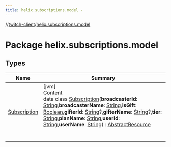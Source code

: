 ```yaml
---
title: helix.subscriptions.model -
---
```

//[twitch-client](../index.md)/[helix.subscriptions.model](index.md)



# Package helix.subscriptions.model  


## Types  
  
|  Name|  Summary| 
|---|---|
| [Subscription](-subscription/index.md)| [jvm]  <br>Content  <br>data class [Subscription](-subscription/index.md)(**broadcasterId**: [String](https://kotlinlang.org/api/latest/jvm/stdlib/kotlin/-string/index.html),**broadcasterName**: [String](https://kotlinlang.org/api/latest/jvm/stdlib/kotlin/-string/index.html),**isGift**: [Boolean](https://kotlinlang.org/api/latest/jvm/stdlib/kotlin/-boolean/index.html),**gifterId**: [String](https://kotlinlang.org/api/latest/jvm/stdlib/kotlin/-string/index.html)?,**gifterName**: [String](https://kotlinlang.org/api/latest/jvm/stdlib/kotlin/-string/index.html)?,**tier**: [String](https://kotlinlang.org/api/latest/jvm/stdlib/kotlin/-string/index.html),**planName**: [String](https://kotlinlang.org/api/latest/jvm/stdlib/kotlin/-string/index.html),**userId**: [String](https://kotlinlang.org/api/latest/jvm/stdlib/kotlin/-string/index.html),**userName**: [String](https://kotlinlang.org/api/latest/jvm/stdlib/kotlin/-string/index.html)) : [AbstractResource](../helix.http.model/-abstract-resource/index.md)  <br><br><br>

